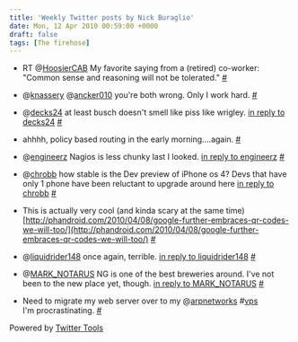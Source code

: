 ```yaml
---
title: 'Weekly Twitter posts by Nick Buraglio'
date: Mon, 12 Apr 2010 00:59:00 +0000
draft: false
tags: [The firehose]
---
```


  
*   RT @[HoosierCAB](http://twitter.com/HoosierCAB) My favorite saying from a (retired) co-worker: "Common sense and reasoning will not be tolerated." [#](http://twitter.com/buraglio/statuses/11753634083)
  
*   @[knassery](http://twitter.com/knassery) @[ancker010](http://twitter.com/ancker010) you're both wrong. Only I work hard. [#](http://twitter.com/buraglio/statuses/11795224795)
  
*   @[decks24](http://twitter.com/decks24) at least busch doesn't smell like piss like wrigley. [in reply to decks24](http://twitter.com/decks24/statuses/11798670447) [#](http://twitter.com/buraglio/statuses/11806730127)
  
*   ahhhh, policy based routing in the early morning....again. [#](http://twitter.com/buraglio/statuses/11875257913)
  
*   @[engineerz](http://twitter.com/engineerz) Nagios is less chunky last I looked. [in reply to engineerz](http://twitter.com/engineerz/statuses/11847736006) [#](http://twitter.com/buraglio/statuses/11875344811)
  
*   @[chrobb](http://twitter.com/chrobb) how stable is the Dev preview of iPhone os 4? Devs that have only 1 phone have been reluctant to upgrade around here [in reply to chrobb](http://twitter.com/chrobb/statuses/11878306708) [#](http://twitter.com/buraglio/statuses/11907271116)
  
*   This is actually very cool (and kinda scary at the same time) [http://phandroid.com/2010/04/08/google-further-embraces-qr-codes-we-will-too/](http://phandroid.com/2010/04/08/google-further-embraces-qr-codes-we-will-too/) [#](http://twitter.com/buraglio/statuses/11946639861)
  
*   @[liquidrider148](http://twitter.com/liquidrider148) once again, terrible. [in reply to liquidrider148](http://twitter.com/liquidrider148/statuses/11952296916) [#](http://twitter.com/buraglio/statuses/11957021379)
  
*   @[MARK\_NOTARUS](http://twitter.com/MARK_NOTARUS) NG is one of the best breweries around. I've not been to the new place yet, though. [in reply to MARK\_NOTARUS](http://twitter.com/MARK_NOTARUS/statuses/11966941812) [#](http://twitter.com/buraglio/statuses/11989918640)
  
*   Need to migrate my web server over to my @[arpnetworks](http://twitter.com/arpnetworks) #[vps](http://search.twitter.com/search?q=%23vps)  
    I'm procrastinating. [#](http://twitter.com/buraglio/statuses/12006447317)
  

  

Powered by [Twitter Tools](http://alexking.org/projects/wordpress)